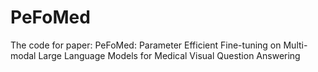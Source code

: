 # PeFoMed
The code for paper: PeFoMed: Parameter Efficient Fine-tuning on Multi-modal Large Language Models for Medical Visual Question Answering
